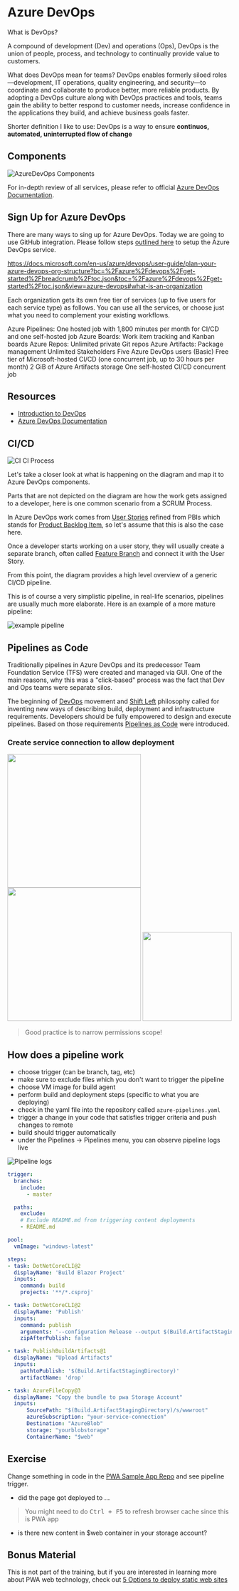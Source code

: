 # Azure DevOps

What is DevOps?

A compound of development (Dev) and operations (Ops), DevOps is the union of people, process, and technology to continually provide value to customers.

What does DevOps mean for teams? DevOps enables formerly siloed roles—development, IT operations, quality engineering, and security—to coordinate and collaborate to produce better, more reliable products. By adopting a DevOps culture along with DevOps practices and tools, teams gain the ability to better respond to customer needs, increase confidence in the applications they build, and achieve business goals faster.

Shorter definition I like to use:
DevOps is a way to ensure **continuos, automated, uninterrupted flow of change**

## Components

![AzureDevOps Components](media/azdev-components.png)

For in-depth review of all services, please refer to official [Azure DevOps Documentation](https://docs.microsoft.com/en-us/azure/devops/user-guide/services?view=azure-devops).

## Sign Up for Azure DevOps

There are many ways to sing up for Azure DevOps. Today we are going to use GitHub integration. Please follow steps [outlined here](https://docs.microsoft.com/en-us/azure/devops/user-guide/sign-up-invite-teammates?toc=%2Fazure%2Fdevops%2Fget-started%2Ftoc.json&bc=%2Fazure%2Fdevops%2Fget-started%2Fbreadcrumb%2Ftoc.json&view=azure-devops#sign-up-with-a-github-account) to setup the Azure DevOps service.

https://docs.microsoft.com/en-us/azure/devops/user-guide/plan-your-azure-devops-org-structure?bc=%2Fazure%2Fdevops%2Fget-started%2Fbreadcrumb%2Ftoc.json&toc=%2Fazure%2Fdevops%2Fget-started%2Ftoc.json&view=azure-devops#what-is-an-organization

Each organization gets its own free tier of services (up to five users for each service type) as follows. You can use all the services, or choose just what you need to complement your existing workflows.

Azure Pipelines: One hosted job with 1,800 minutes per month for CI/CD and one self-hosted job
Azure Boards: Work item tracking and Kanban boards
Azure Repos: Unlimited private Git repos
Azure Artifacts: Package management
Unlimited Stakeholders
Five Azure DevOps users (Basic)
Free tier of Microsoft-hosted CI/CD (one concurrent job, up to 30 hours per month)
2 GiB of Azure Artifacts storage
One self-hosted CI/CD concurrent job

## Resources

- [Introduction to DevOps](https://fresenius-my.sharepoint.com/:p:/g/personal/piotr_zaniewski_fmc-ag_com/Eb10-BtKgd1Hn2m8_gzaLVkBVeEOT84sEKfSHE_LFPgTjQ?e=OyOZPW)
- [Azure DevOps Documentation](https://azure.microsoft.com/en-us/overview/what-is-devops/)

## CI/CD

![CI CI Process](http://www.plantuml.com/plantuml/proxy?cache=yes&src=https://raw.githubusercontent.com/ilearnazuretoday/azure-devops/master/media/azure-ci-cd.puml&fmt=png)

Let's take a closer look at what is happening on the diagram and map it to Azure DevOps components.

Parts that are not depicted on the diagram are how the work gets assigned to a developer, here is one common scenario from a SCRUM Process.

In Azure DevOps work comes from [User Stories](https://docs.microsoft.com/en-us/azure/devops/boards/work-items/agile-glossary?view=azure-devops#user-story) refined from PBIs  which stands for [Product Backlog Item](https://docs.microsoft.com/en-us/azure/devops/boards/work-items/agile-glossary?view=azure-devops#product-backlog-item), so let's assume that this is also the case here.

Once a developer starts working on a user story, they will usually create a separate branch, often called [Feature Branch](https://docs.microsoft.com/en-us/azure/devops/repos/git/git-branching-guidance?view=azure-devops#use-feature-branches-for-your-work) and connect it with the User Story.

From this point, the diagram provides a high level overview of a generic CI/CD pipeline.

This is of course a very simplistic pipeline, in real-life scenarios, pipelines are usually much more elaborate. Here is an example of a more mature pipeline:

![example pipeline](media/pipeline-example.png)

## Pipelines as Code

Traditionally pipelines in Azure DevOps and its predecessor Team Foundation Service (TFS) were created and managed via GUI. One of the main reasons, why this was a "click-based" process was the fact that Dev and Ops teams were separate silos.

The beginning of [DevOps](https://devopedia.org/devops) movement and [Shift Left](https://devopedia.org/shift-left) philosophy called for inventing new ways of describing build, deployment and infrastructure requirements. Developers should be fully empowered to design and execute pipelines. Based on those requirements [Pipelines as Code](https://www.jenkins.io/doc/book/pipeline-as-code/) were introduced.

### Create service connection to allow deployment

<p float=left>
 <img src="media/service-connection.png" width="300">
 <img src="media/service-connection2.png" width="300">
 <img src="media/service-connection3.png" width="200">
</p>

> Good practice is to narrow permissions scope!

## How does a pipeline work

- choose trigger (can be branch, tag, etc)
- make sure to exclude files which you don't want to trigger the pipeline
- choose VM image for build agent
- perform build and deployment steps (specific to what you are deploying)
- check in the yaml file into the repository called `azure-pipelines.yaml`
- trigger a change in your code that satisfies trigger criteria and push changes to remote
- build should trigger automatically
- under the Pipelines -> Pipelines menu, you can observe pipeline logs live

![Pipeline logs](media/pipeline-run.png)

```yaml
trigger:
  branches:
    include:
      - master

  paths:
    exclude:
    # Exclude README.md from triggering content deployments
    - README.md

pool:
  vmImage: "windows-latest"

steps:
- task: DotNetCoreCLI@2
  displayName: 'Build Blazor Project'
  inputs:
    command: build
    projects: '**/*.csproj'

- task: DotNetCoreCLI@2
  displayName: 'Publish'
  inputs:
    command: publish
    arguments: '--configuration Release --output $(Build.ArtifactStagingDirectory)'
    zipAfterPublish: false

- task: PublishBuildArtifacts@1
  displayName: "Upload Artifacts"
  inputs:
    pathtoPublish: '$(Build.ArtifactStagingDirectory)'
    artifactName: 'drop'

- task: AzureFileCopy@3
  displayName: "Copy the bundle to pwa Storage Account"
  inputs:
      SourcePath: "$(Build.ArtifactStagingDirectory)/s/wwwroot"
      azureSubscription: "your-service-connection"
      Destination: "AzureBlob"
      storage: "yourblobstorage"
      ContainerName: "$web"
```

## Exercise

Change something in code in the [PWA Sample App Repo](https://github.com/Piotr1215/pwa-sample) and see pipeline trigger.

- did the page got deployed to ...

> You might need to do <kbd>Ctrl + F5</kbd> to refresh browser cache since this is PWA app

- is there new content in $web container in your storage account?

## Bonus Material

This is not part of the training, but if you are interested in learning more about PWA web technology, check out [5 Options to deploy static web sites](https://itnext.io/5-static-websites-deployment-options-d0aac1570331)

